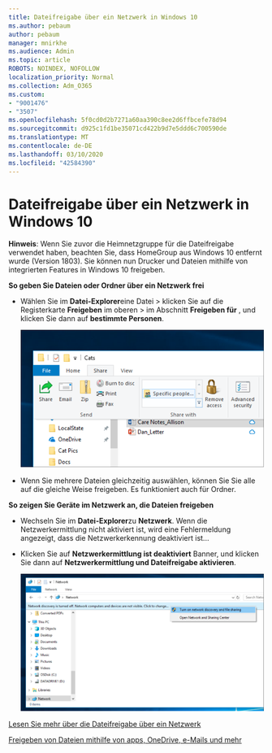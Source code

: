 ```yaml
---
title: Dateifreigabe über ein Netzwerk in Windows 10
ms.author: pebaum
author: pebaum
manager: mnirkhe
ms.audience: Admin
ms.topic: article
ROBOTS: NOINDEX, NOFOLLOW
localization_priority: Normal
ms.collection: Adm_O365
ms.custom:
- "9001476"
- "3507"
ms.openlocfilehash: 5f0cd0d2b7271a60aa390c8ee2d6ffbcefe78d94
ms.sourcegitcommit: d925c1fd1be35071cd422b9d7e5ddd6c700590de
ms.translationtype: MT
ms.contentlocale: de-DE
ms.lasthandoff: 03/10/2020
ms.locfileid: "42584390"
---
```

# <a name="file-sharing-over-a-network-in-windows-10"></a>Dateifreigabe über ein Netzwerk in Windows 10

**Hinweis**: Wenn Sie zuvor die Heimnetzgruppe für die Dateifreigabe verwendet haben, beachten Sie, dass HomeGroup aus Windows 10 entfernt wurde (Version 1803). Sie können nun Drucker und Dateien mithilfe von integrierten Features in Windows 10 freigeben.

**So geben Sie Dateien oder Ordner über ein Netzwerk frei**

- Wählen Sie im **Datei-Explorer**eine Datei > klicken Sie auf die Registerkarte **Freigeben** im oberen > im Abschnitt **Freigeben für** , und klicken Sie dann auf **bestimmte Personen**.

    ![Geben Sie eine Datei für bestimmte Personen frei.](media/share-with-specific-people.png)
          
- Wenn Sie mehrere Dateien gleichzeitig auswählen, können Sie Sie alle auf die gleiche Weise freigeben. Es funktioniert auch für Ordner.

**So zeigen Sie Geräte im Netzwerk an, die Dateien freigeben**

- Wechseln Sie im **Datei-Explorer**zu **Netzwerk**. Wenn die Netzwerkermittlung nicht aktiviert ist, wird eine Fehlermeldung angezeigt, dass die Netzwerkerkennung deaktiviert ist...

- Klicken Sie auf **Netzwerkermittlung ist deaktiviert** Banner, und klicken Sie dann auf **Netzwerkermittlung und Dateifreigabe aktivieren**.

    ![Aktivieren Sie die Netzwerkermittlung und die Dateifreigabe.](media/turn-on-network-discovery.png)

[Lesen Sie mehr über die Dateifreigabe über ein Netzwerk](https://support.microsoft.com/help/4092694/windows-10-file-sharing-over-a-network)

[Freigeben von Dateien mithilfe von apps, OneDrive, e-Mails und mehr](https://support.microsoft.com/help/4027674/windows-10-share-files-in-file-explorer)
